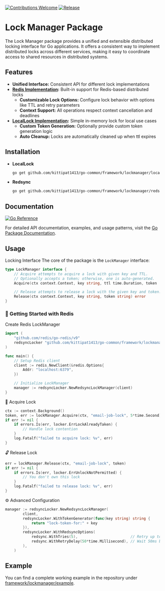 [![Contributions Welcome](https://img.shields.io/badge/contributions-welcome-brightgreen.svg?style=flat)](https://github.com/kittipat1413/go-common/issues)
[![Release](https://img.shields.io/github/release/kittipat1413/go-common.svg?style=flat)](https://github.com/kittipat1413/go-common/releases/latest)

# Lock Manager Package
The Lock Manager package provides a unified and extensible distributed locking interface for Go applications. It offers a consistent way to implement distributed locks across different services, making it easy to coordinate access to shared resources in distributed systems.

## Features
- **Unified Interface:** Consistent API for different lock implementations
- **[Redis Implementation](./redsync/):** Built-in support for Redis-based distributed locks
  - **Customizable Lock Options:** Configure lock behavior with options like TTL and retry parameters
  - **Context Support:** All operations respect context cancellation and deadlines
- **[LocalLock Implementation](./locallock/):** Simple in-memory lock for local use cases
  - **Custom Token Generation:** Optionally provide custom token generation logic
  - **Auto Cleanup:** Locks are automatically cleaned up when ttl expires

## Installation
- **LocalLock**
	```bash
	go get github.com/kittipat1413/go-common/framework/lockmanager/locallock
	```
- **Redsync**
	```bash
	go get github.com/kittipat1413/go-common/framework/lockmanager/redsync
	```

## Documentation
[![Go Reference](https://pkg.go.dev/badge/github.com/kittipat1413/go-common/framework/lockmanager.svg)](https://pkg.go.dev/github.com/kittipat1413/go-common/framework/lockmanager)

For detailed API documentation, examples, and usage patterns, visit the [Go Package Documentation](https://pkg.go.dev/github.com/kittipat1413/go-common/framework/lockmanager).

## Usage
Locking Interface
The core of the package is the `LockManager` interface:
```go
type LockManager interface {
	// Acquire attempts to acquire a lock with given key and TTL.
	// Optionally accepts a token; otherwise, one is auto-generated.
	Acquire(ctx context.Context, key string, ttl time.Duration, token ...string) (string, error)

	// Release attempts to release a lock with the given key and token.
	Release(ctx context.Context, key string, token string) error
}
```

### 🚀 Getting Started with Redis
Create Redis LockManager
```go
import (
	"github.com/redis/go-redis/v9"
	redsyncLocker "github.com/kittipat1413/go-common/framework/lockmanager/redsync"
)

func main() {
	// Setup Redis client
	client := redis.NewClient(&redis.Options{
		Addr: "localhost:6379",
	})

	// Initialize LockManager
	manager := redsyncLocker.NewRedsyncLockManager(client)
}
```
🔐 Acquire Lock
```go
ctx := context.Background()
token, err := lockManager.Acquire(ctx, "email-job-lock", 5*time.Second)
if err != nil {
	if errors.Is(err, locker.ErrLockAlreadyTaken) {
		// Handle lock contention
	}
	log.Fatalf("failed to acquire lock: %v", err)
}
```
🔓 Release Lock
```go
err = lockManager.Release(ctx, "email-job-lock", token)
if err != nil {
	if errors.Is(err, locker.ErrUnlockNotPermitted) {
		// You don't own this lock
	}
	log.Fatalf("failed to release lock: %v", err)
}
```
⚙️ Advanced Configuration
```go
manager := redsyncLocker.NewRedsyncLockManager(
		client,
		redsyncLocker.WithTokenGenerator(func(key string) string {
			return "lock-token-for:" + key
		}),
		redsyncLocker.WithRedsyncOptions(
			redsync.WithTries(5),                        // Retry up to 5 times
			redsync.WithRetryDelay(50*time.Millisecond), // Wait 50ms between retries
		),
	)
```

## Example
You can find a complete working example in the repository under [framework/lockmanager/example](example/).
